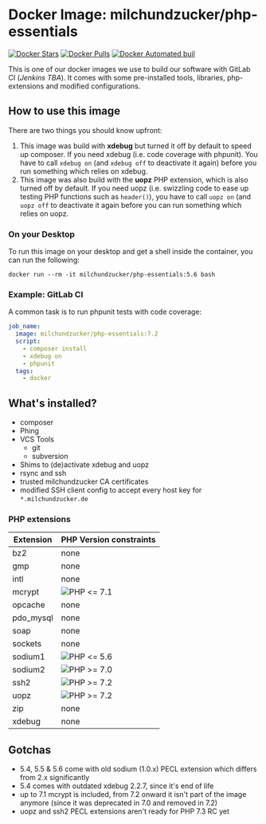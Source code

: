 # Docker Image: milchundzucker/php-essentials 
[![Docker Stars](https://img.shields.io/docker/stars/milchundzucker/php-essentials.svg)](https://hub.docker.com/r/milchundzucker/php-essentials/) [![Docker Pulls](https://img.shields.io/docker/pulls/milchundzucker/php-essentials.svg)](https://hub.docker.com/r/milchundzucker/php-essentials/) [![Docker Automated buil](https://img.shields.io/docker/automated/milchundzucker/php-essentials.svg)](https://hub.docker.com/r/milchundzucker/php-essentials/)

This is one of our docker images we use to build our software with GitLab CI (_Jenkins TBA_). It comes with some pre-installed 
tools, libraries, php-extensions and modified configurations.

## How to use this image

There are two things you should know upfront:

1. This image was build with **xdebug** but turned it off by default to speed up composer. If you need xdebug 
(i.e. code coverage with phpunit). You have to call `xdebug on` (and `xdebug off` to deactivate it again) before you run
something which relies on xdebug.
2. This image was also build with the **uopz** PHP extension, which is also turned off by default. If you need uopz
(i.e. swizzling code to ease up testing PHP functions such as `header()`), you have to call `uopz on` (and `uopz off` to deactivate
it again before you can run something which relies on uopz.

### On your Desktop
To run this image on your desktop and get a shell inside the container, you can run the following:

```shell
docker run --rm -it milchundzucker/php-essentials:5.6 bash
```

### Example: GitLab CI
A common task is to run phpunit tests with code coverage:

```yaml
job_name:
  image: milchundzucker/php-essentials:7.2
  script:
    - composer install
    - xdebug on
    - phpunit
  tags:
    - docker
```

## What's installed?
* composer
* Phing
* VCS Tools
  * git
  * subversion
* Shims to (de)activate xdebug and uopz
* rsync and ssh
* trusted milchundzucker CA certificates
* modified SSH client config to accept every host key for `*.milchundzucker.de`

### PHP extensions

| Extension | PHP Version constraints                                               |
| --------- | --------------------------------------------------------------------- |
| bz2       | none                                                                  |
| gmp       | none                                                                  |
| intl      | none                                                                  |
| mcrypt    | ![PHP <= 7.1](https://img.shields.io/badge/PHP-%3C%3D%207.1-blue.svg) |
| opcache   | none                                                                  |
| pdo_mysql | none                                                                  |
| soap      | none                                                                  |
| sockets   | none                                                                  |
| sodium1   | ![PHP <= 5.6](https://img.shields.io/badge/PHP-%3C%3D%205.6-blue.svg) |
| sodium2   | ![PHP >= 7.0](https://img.shields.io/badge/PHP-%3E%3D7.0-blue.svg)    |
| ssh2      | ![PHP >= 7.2](https://img.shields.io/badge/PHP-%3E%3D7.0-blue.svg)    |
| uopz      | ![PHP >= 7.2](https://img.shields.io/badge/PHP-%3E%3D7.0-blue.svg)    |
| zip       | none                                                                  |
| xdebug    | none                                                                  |

## Gotchas
* 5.4, 5.5 & 5.6 come with old sodium (1.0.x) PECL extension which differs from 2.x significantly
* 5.4 comes with outdated xdebug 2.2.7, since it's end of life
* up to 7.1 mcrypt is included, from 7.2 onward it isn't part of the image anymore (since it was deprecated in 7.0 and removed in 7.2)
* uopz and ssh2 PECL extensions aren't ready for PHP 7.3 RC yet
